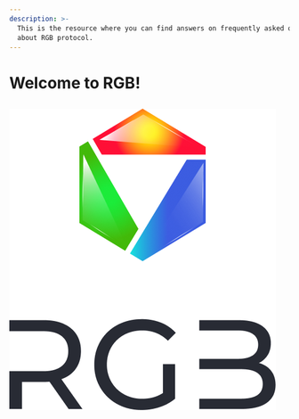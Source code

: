 ```yaml
---
description: >-
  This is the resource where you can find answers on frequently asked questions
  about RGB protocol.
---
```


# Welcome to RGB!

## 

![](.gitbook/assets/rgb_logo_color_dark_grey.png)

